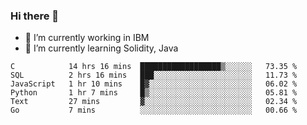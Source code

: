 ### Hi there 👋

<!--
**mathcodeman/mathcodeman** is a ✨ _special_ ✨ repository because its `README.md` (this file) appears on your GitHub profile.

Here are some ideas to get you started:

- 🔭 I’m currently working on ...
- 🌱 I’m currently learning ...
- 👯 I’m looking to collaborate on ...
- 🤔 I’m looking for help with ...
- 💬 Ask me about ...
- 📫 How to reach me: ...
- 😄 Pronouns: ...
- ⚡ Fun fact: ...
-->

- 🔭 I’m currently working in IBM
- 🌱 I’m currently learning Solidity, Java

<!--START_SECTION:waka-->

```text
C            14 hrs 16 mins  ██████████████████▒░░░░░░   73.35 %
SQL          2 hrs 16 mins   ███░░░░░░░░░░░░░░░░░░░░░░   11.73 %
JavaScript   1 hr 10 mins    █▓░░░░░░░░░░░░░░░░░░░░░░░   06.02 %
Python       1 hr 7 mins     █▒░░░░░░░░░░░░░░░░░░░░░░░   05.81 %
Text         27 mins         ▓░░░░░░░░░░░░░░░░░░░░░░░░   02.34 %
Go           7 mins          ░░░░░░░░░░░░░░░░░░░░░░░░░   00.66 %
```

<!--END_SECTION:waka-->

